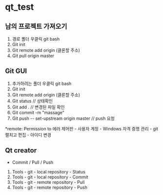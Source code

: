 # qt_test

남의 프로젝트 가져오기 
--
1. 경로 폴더 우클릭 git bash 
2. Git init
3. Git remote add origin (클론할 주소)
4. Git pull origin master

Git GUI
----
1. 추가하려는 폴더 우클릭 git bash 
2. Git init
3. Git remote add origin (클론할 주소)
4. Git status // 상태확인
5. Git add . // 변경된 파일 확인
6. Git commit -m "massage"
7. Git push -- set-upstream origin master // push 요청

*remote: Permission to 에러
제어판 - 사용자 계정 - Windows 자격 증명 관리 - git 펼치고 편집 - 아이디 변경

Qt creator 
----
- Commit / Pull / Push
1. Tools - git - local repository - Status
2. Tools - git - local repository - Commit
3. Tools - git - remote repository - Pull
4. Tools - git - remote repository - Push
